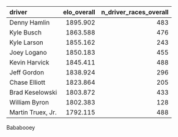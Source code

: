 |driver            | elo_overall| n_driver_races_overall|
|:-----------------|-----------:|----------------------:|
|Denny Hamlin      |    1895.902|                    483|
|Kyle Busch        |    1863.588|                    476|
|Kyle Larson       |    1855.162|                    243|
|Joey Logano       |    1850.183|                    455|
|Kevin Harvick     |    1845.411|                    488|
|Jeff Gordon       |    1838.924|                    296|
|Chase Elliott     |    1823.864|                    205|
|Brad Keselowski   |    1803.872|                    433|
|William Byron     |    1802.383|                    128|
|Martin Truex, Jr. |    1792.115|                    488|

Bababooey
